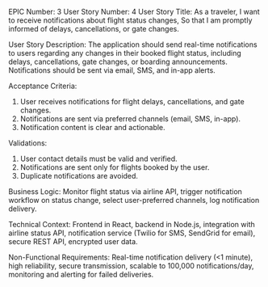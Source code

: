 EPIC Number: 3
User Story Number: 4
User Story Title: As a traveler, I want to receive notifications about flight status changes, So that I am promptly informed of delays, cancellations, or gate changes.

User Story Description: The application should send real-time notifications to users regarding any changes in their booked flight status, including delays, cancellations, gate changes, or boarding announcements. Notifications should be sent via email, SMS, and in-app alerts.

Acceptance Criteria:
1. User receives notifications for flight delays, cancellations, and gate changes.
2. Notifications are sent via preferred channels (email, SMS, in-app).
3. Notification content is clear and actionable.

Validations:
1. User contact details must be valid and verified.
2. Notifications are sent only for flights booked by the user.
3. Duplicate notifications are avoided.

Business Logic: Monitor flight status via airline API, trigger notification workflow on status change, select user-preferred channels, log notification delivery.

Technical Context: Frontend in React, backend in Node.js, integration with airline status API, notification service (Twilio for SMS, SendGrid for email), secure REST API, encrypted user data.

Non-Functional Requirements: Real-time notification delivery (<1 minute), high reliability, secure transmission, scalable to 100,000 notifications/day, monitoring and alerting for failed deliveries.